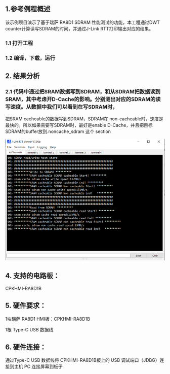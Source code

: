 ## 1.参考例程概述
该示例项目演示了基于瑞萨 RA8D1 SDRAM 性能测试的功能，本工程通过DWT counter计算读写SDRAM的时间，并通过J-Link RTT打印输出对应的结果。


### 1.1 打开工程


### 1.2 编译，下载，运行


## 2. 结果分析

### 2.1 代码中通过把SRAM数据写到SDRAM，和从SDRAM把数据读到SRAM，其中考虑开D-Cache的影响。分别测出对应的SDRAM的读写速度。从数据中我们可以看到在写SDRAM时，
把SRAM cacheable的数据写到SDRAM，SDRAM在 non-cacheable时，速度是最快的。所以如果需要写SDRAM时，最好是enable D-Cache，并且把目标SDRAM的buffer放到.noncache_sdram 这个 section


![alt text](images/sdram_benchmark.jpg)


## 4. 支持的电路板：
CPKHMI-RA8D1B

## 5. 硬件要求：
1块瑞萨 RA8D1 HMI板：CPKHMI-RA8D1B

1根 Type-C USB 数据线


## 6. 硬件连接：
通过Type-C USB 数据线将 CPKHMI-RA8D1B板上的 USB 调试端口（JDBG）连接到主机 PC
连接屏幕到板子